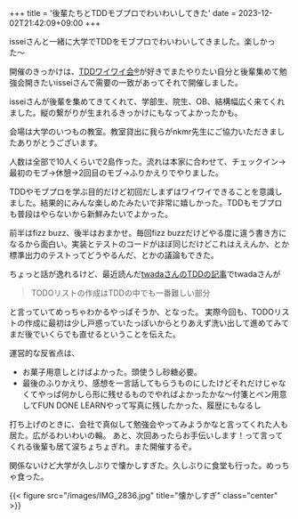 +++
title = '後輩たちとTDDモブプロでわいわいしてきた'
date = 2023-12-02T21:42:09+09:00
+++

isseiさんと一緒に大学でTDDをモブプロでわいわいしてきました。楽しかった〜

開催のきっかけは、[TDDワイワイ会®](https://tddyyx.github.io/)が好きでまたやりたい自分と後輩集めて勉強会開きたいisseiさんで需要の一致があってそれで開催しました。

isseiさんが後輩を集めてきてくれて、学部生、院生、OB、結構幅広く来てくれました。縦の繋がりが生まれるきっかけにもなってよかったかも。

会場は大学のいつもの教室。教室貸出に我らがnkmr先生にご協力いただきましたありがとうございます。

人数は全部で10人くらいで2島作った。流れは本家に合わせて、チェックイン→最初のモブ→休憩→2回目のモブ→ふりかえりでやりました。

TDDやモブプロを学ぶ目的だけど初回だしまずはワイワイできることを意識しました。結果的にみんな楽しめたみたいで非常に嬉しかった。TDDもモブプロも普段はやらないから新鮮みたいでよかった。

前半はfizz buzz、後半はおまかせ。毎回fizz buzzだけどやる度に違う書き方になるから面白い。実装とテストのコードがほぼ同じだけどこれはええんか、とか標準出力のテストってどうやるんだ、とかの議論もできた。

ちょっと話が逸れるけど、最近読んだ[twadaさんのTDDの記事](https://agilejourney.uzabase.com/entry/2023/11/30/103000)でtwadaさんが

> TODOリストの作成はTDDの中でも一番難しい部分

と言っていてめっちゃわかるやっぱそうか、となった。
実際今回も、TODOリストの作成に最初は少し戸惑っていたっぽいからとりあえず洗い出して進めてみてまだ後でいくらでも直せるということを伝えた。

運営的な反省点は、
- お菓子用意しとけばよかった。頭使うし砂糖必要。
- 最後のふりかえり、感想を一言話してもらうものにしたけどそれだけじゃなくてやっぱ何かしら形に残せるものでやればよかったかな〜付箋とペン用意してFUN DONE LEARNやって写真に残したかった、履歴にもなるし


打ち上げのときに、会社で真似して勉強会やってみようかなと言ってくれた人も居た。広がるわいわいの輪。
あと、次回あったらお手伝いします！って言ってくれる後輩も居て涙ちょちょぎれ。また開催するぞ。


関係ないけど大学が久しぶりで懐かしすぎた。久しぶりに食堂も行った。めっちゃ食った。

{{< figure src="/images/IMG_2836.jpg" title="懐かしすぎ" class="center" >}}

